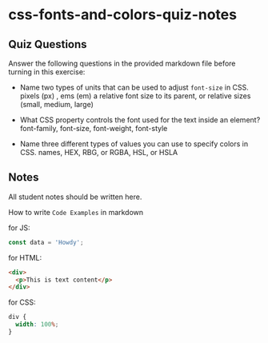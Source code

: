 # css-fonts-and-colors-quiz-notes

## Quiz Questions

Answer the following questions in the provided markdown file before turning in this exercise:

- Name two types of units that can be used to adjust `font-size` in CSS.
  pixels (px) , ems (em) a relative font size to its parent, or relative sizes (small, medium, large)

- What CSS property controls the font used for the text inside an element?
  font-family, font-size, font-weight, font-style

- Name three different types of values you can use to specify colors in CSS.
  names, HEX, RBG, or RGBA, HSL, or HSLA

## Notes

All student notes should be written here.

How to write `Code Examples` in markdown

for JS:

```js
const data = 'Howdy';
```

for HTML:

```html
<div>
  <p>This is text content</p>
</div>
```

for CSS:

```css
div {
  width: 100%;
}
```
